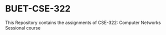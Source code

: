 # BUET-CSE-322
This Repository contains the assignments of CSE-322: Computer Networks Sessional course
